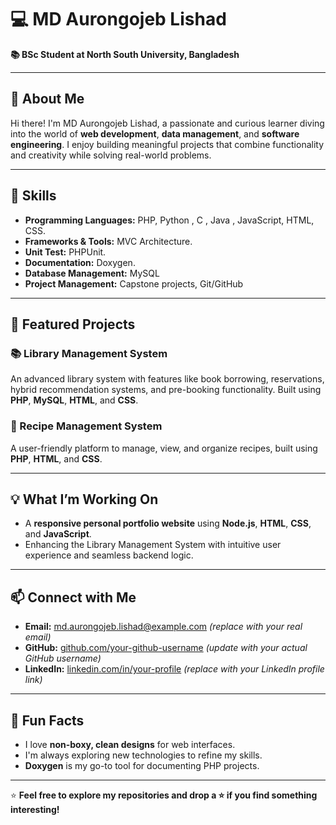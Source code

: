 # 💻 MD Aurongojeb Lishad  
**📚 BSc Student at North South University, Bangladesh**  

---

## 👋 About Me  
Hi there! I'm MD Aurongojeb Lishad, a passionate and curious learner diving into the world of **web development**, **data management**, and **software engineering**. I enjoy building meaningful projects that combine functionality and creativity while solving real-world problems.

---

## 🔧 Skills  
- **Programming Languages:** PHP, Python , C , Java , JavaScript, HTML, CSS. 
- **Frameworks & Tools:** MVC Architecture.
- **Unit Test:** PHPUnit.
- **Documentation:** Doxygen.
- **Database Management:** MySQL  
- **Project Management:** Capstone projects, Git/GitHub  

---

## 🌟 Featured Projects  
### 📚 Library Management System  
An advanced library system with features like book borrowing, reservations, hybrid recommendation systems, and pre-booking functionality. Built using **PHP**, **MySQL**, **HTML**, and **CSS**.  

### 🍳 Recipe Management System  
A user-friendly platform to manage, view, and organize recipes, built using **PHP**, **HTML**, and **CSS**.

---

## 💡 What I’m Working On  
- A **responsive personal portfolio website** using **Node.js**, **HTML**, **CSS**, and **JavaScript**.  
- Enhancing the Library Management System with intuitive user experience and seamless backend logic.  

---

## 📫 Connect with Me  
- **Email:** md.aurongojeb.lishad@example.com *(replace with your real email)*  
- **GitHub:** [github.com/your-github-username](https://github.com/your-github-username) *(update with your actual GitHub username)*  
- **LinkedIn:** [linkedin.com/in/your-profile](https://linkedin.com/in/your-profile) *(replace with your LinkedIn profile link)*  

---

## 🚀 Fun Facts  
- I love **non-boxy, clean designs** for web interfaces.  
- I'm always exploring new technologies to refine my skills.  
- **Doxygen** is my go-to tool for documenting PHP projects.  

---

⭐ **Feel free to explore my repositories and drop a ⭐ if you find something interesting!**  

